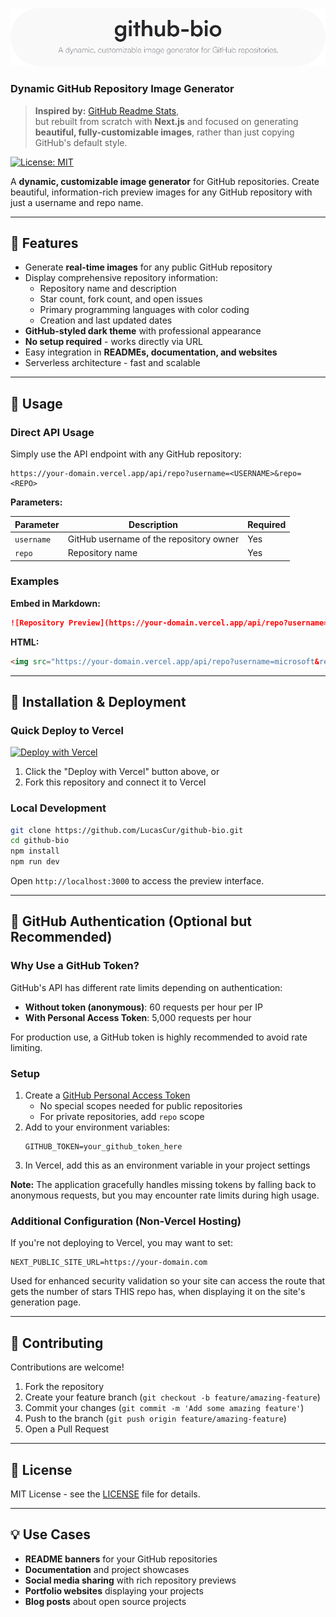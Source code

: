 [![github-bio](https://github.com/LucasCur/github-bio/blob/main/header-image-light.png)](https://github.com/LucasCur/github-bio)

### Dynamic GitHub Repository Image Generator

> **Inspired by:** [GitHub Readme Stats](https://github.com/anuraghazra/github-readme-stats),  
> but rebuilt from scratch with **Next.js** and focused on generating **beautiful, fully-customizable images**,
> rather than just copying GitHub's default style.

[![License: MIT](https://img.shields.io/badge/License-MIT-yellow.svg)](https://opensource.org/licenses/MIT)

A **dynamic, customizable image generator** for GitHub repositories. Create beautiful, information-rich preview images for any GitHub repository with just a username and repo name.

---

## 🌟 Features

- Generate **real-time images** for any public GitHub repository
- Display comprehensive repository information:
  - Repository name and description
  - Star count, fork count, and open issues
  - Primary programming languages with color coding
  - Creation and last updated dates
- **GitHub-styled dark theme** with professional appearance
- **No setup required** - works directly via URL
- Easy integration in **READMEs, documentation, and websites**
- Serverless architecture - fast and scalable

---

## 🚀 Usage

### Direct API Usage

Simply use the API endpoint with any GitHub repository:

```
https://your-domain.vercel.app/api/repo?username=<USERNAME>&repo=<REPO>
```

**Parameters:**

| Parameter | Description | Required |
|-----------|-------------|----------|
| `username` | GitHub username of the repository owner | Yes |
| `repo` | Repository name | Yes |

### Examples

**Embed in Markdown:**
```markdown
![Repository Preview](https://your-domain.vercel.app/api/repo?username=facebook&repo=react)
```

**HTML:**
```html
<img src="https://your-domain.vercel.app/api/repo?username=microsoft&repo=vscode" alt="Repository Preview" />
```

---

## 🔧 Installation & Deployment

### Quick Deploy to Vercel

[![Deploy with Vercel](https://vercel.com/button)](https://vercel.com/new/clone?repository-url=https://github.com/LucasCur/github-bio)

1. Click the "Deploy with Vercel" button above, or
2. Fork this repository and connect it to Vercel

### Local Development

```bash
git clone https://github.com/LucasCur/github-bio.git
cd github-bio
npm install
npm run dev
```

Open `http://localhost:3000` to access the preview interface.

---

## 🔑 GitHub Authentication (Optional but Recommended)

### Why Use a GitHub Token?

GitHub's API has different rate limits depending on authentication:

- **Without token (anonymous)**: 60 requests per hour per IP
- **With Personal Access Token**: 5,000 requests per hour

For production use, a GitHub token is highly recommended to avoid rate limiting.

### Setup

1. Create a [GitHub Personal Access Token](https://github.com/settings/tokens)
   - No special scopes needed for public repositories
   - For private repositories, add `repo` scope
2. Add to your environment variables:
   ```env
   GITHUB_TOKEN=your_github_token_here
   ```
3. In Vercel, add this as an environment variable in your project settings

**Note:** The application gracefully handles missing tokens by falling back to anonymous requests, but you may encounter rate limits during high usage.

### Additional Configuration (Non-Vercel Hosting)

If you're not deploying to Vercel, you may want to set: 
```env
NEXT_PUBLIC_SITE_URL=https://your-domain.com
```
Used for enhanced security validation so your site can access the route that gets the number of stars THIS repo has, when displaying it on the site's generation page.

---

## 🤝 Contributing

Contributions are welcome!

1. Fork the repository
2. Create your feature branch (`git checkout -b feature/amazing-feature`)
3. Commit your changes (`git commit -m 'Add some amazing feature'`)
4. Push to the branch (`git push origin feature/amazing-feature`)
5. Open a Pull Request

---

## 📄 License

MIT License - see the [LICENSE](LICENSE) file for details.

---

## 💡 Use Cases

- **README banners** for your GitHub repositories
- **Documentation** and project showcases
- **Social media sharing** with rich repository previews
- **Portfolio websites** displaying your projects
- **Blog posts** about open source projects
